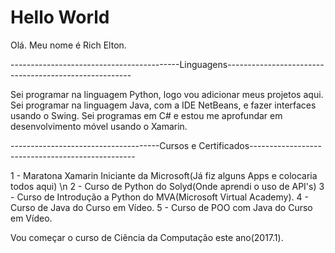 # Hello World
Olá. Meu nome é Rich Elton.

------------------------------------------Linguagens------------------------------------------------------

Sei programar na linguagem Python, logo vou adicionar meus projetos aqui.
Sei programar na linguagem Java, com a IDE NetBeans, e fazer interfaces usando o Swing.
Sei programas em C# e estou me aprofundar em desenvolvimento móvel usando o Xamarin.

-------------------------------------Cursos e Certificados-------------------------------------------------

1 - Maratona Xamarin Iniciante da Microsoft(Já fiz alguns Apps e colocaria todos aqui) \n
2 - Curso de Python do Solyd(Onde aprendi o uso de API's)
3 - Curso de Introdução a Python do MVA(Microsoft Virtual Academy).
4 - Curso de Java do Curso em Vídeo.
5 - Curso de POO com Java do Curso em Vídeo.

Vou começar o curso de Ciência da Computação este ano(2017.1).
